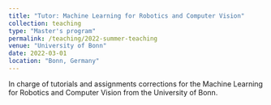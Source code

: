 ```yaml
---
title: "Tutor: Machine Learning for Robotics and Computer Vision"
collection: teaching
type: "Master's program"
permalink: /teaching/2022-summer-teaching
venue: "University of Bonn"
date: 2022-03-01
location: "Bonn, Germany"
---
```


In charge of tutorials and assignments corrections for the Machine Learning for Robotics and Computer Vision from the University of Bonn.
